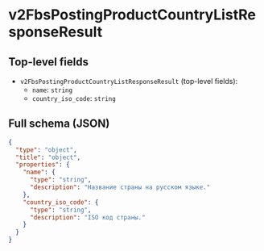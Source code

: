 # v2FbsPostingProductCountryListResponseResult

## Top-level fields
- `v2FbsPostingProductCountryListResponseResult` (top-level fields):
  - `name`: `string`
  - `country_iso_code`: `string`

## Full schema (JSON)
```json
{
  "type": "object",
  "title": "object",
  "properties": {
    "name": {
      "type": "string",
      "description": "Название страны на русском языке."
    },
    "country_iso_code": {
      "type": "string",
      "description": "ISO код страны."
    }
  }
}
```

